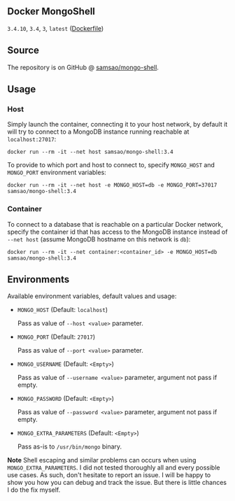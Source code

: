 ## Docker MongoShell

`3.4.10`, `3.4`, `3`, `latest` ([Dockerfile](https://github.com/samsao/mongo-shell/blob/develop/Dockerfile))

## Source

The repository is on GitHub @ [samsao/mongo-shell](https://github.com/samsao/mongo-shell).

## Usage

### Host

Simply launch the container, connecting it to your host network, by default it will try to connect to a MongoDB instance running reachable at `localhost:27017`:

```
docker run --rm -it --net host samsao/mongo-shell:3.4
```

To provide to which port and host to connect to, specify `MONGO_HOST` and `MONGO_PORT`
environment variables:

```
docker run --rm -it --net host -e MONGO_HOST=db -e MONGO_PORT=37017 samsao/mongo-shell:3.4
```

### Container

To connect to a database that is reachable on a particular Docker network, specify the container id that has access to the MongoDB instance instead of `--net host` (assume MongoDB hostname on this network is `db`):

```
docker run --rm -it --net container:<container_id> -e MONGO_HOST=db samsao/mongo-shell:3.4
```

## Environments

Available environment variables, default values and usage:

 * `MONGO_HOST` (Default: `localhost`)

   Pass as value of `--host <value>` parameter.

 * `MONGO_PORT` (Default: `27017`)
   
   Pass as value of `--port <value>` parameter.

 * `MONGO_USERNAME` (Default: `<Empty>`)

   Pass as value of `--username <value>` parameter, argument not pass if empty.

 * `MONGO_PASSWORD` (Default: `<Empty>`)

   Pass as value of `--password <value>` parameter, argument not pass if empty.

 * `MONGO_EXTRA_PARAMETERS` (Default: `<Empty>`)

   Pass as-is to `/usr/bin/mongo` binary.

**Note** Shell escaping and similar problems can occurs when using `MONGO_EXTRA_PARAMETERS`. I did not tested thoroughly all and every possible use cases. As such, don't hesitate to report an issue. I will be happy to show you how you can debug and track the issue. But there is little chances I do the fix myself.
